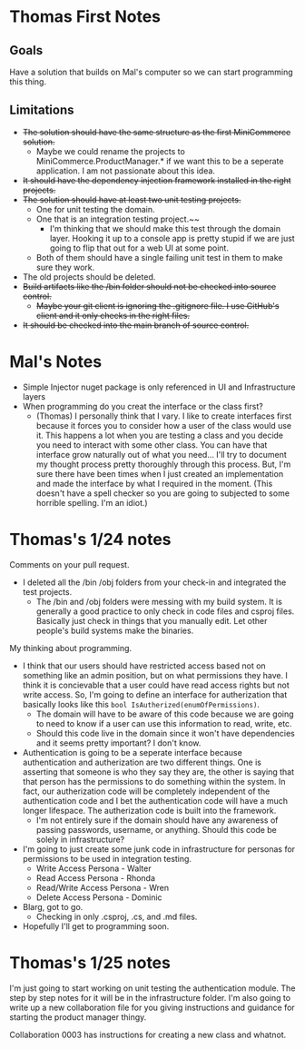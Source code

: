 Thomas First Notes
===

Goals
---
Have a solution that builds on Mal's computer so we can start programming this thing. 

Limitations
---
- ~~The solution should have the same structure as the first MiniCommerce solution.~~ 
    - Maybe we could rename the projects to MiniCommerce.ProductManager.* if we want this to be a seperate application. I am not passionate about this idea.
- ~~It should have the dependency injection framework installed in the right projects.~~
- ~~The solution should have at least two unit testing projects.~~ 
    - One for unit testing the domain. 
    - One that is an integration testing project.~~ 
        - I'm thinking that we should make this test through the domain layer. Hooking it up to a console app is pretty stupid if we are just going to flip that out for a web UI at some point. 
    - Both of them should have a single failing unit test in them to make sure they work.
- The old projects should be deleted.
- ~~Build artifacts like the /bin folder should not be checked into source control.~~
    - ~~Maybe your git client is ignoring the .gitignore file. I use GitHub's client and it only checks in the right files.~~
- ~~It should be checked into the main branch of source control.~~


Mal's Notes
===
- Simple Injector nuget package is only referenced in UI and Infrastructure layers
- When programming do you creat the interface or the class first?
    - (Thomas) I personally think that I vary. I like to create interfaces first because it forces you to consider how a user of the class would use it. This happens a lot when you are testing a class and you decide you need to interact with some other class. You can have that interface grow naturally out of what you need... I'll try to document my thought process pretty thoroughly through this process. But, I'm sure there have been times when I just created an implementation and made the interface by what I required in the moment. (This doesn't have a spell checker so you are going to subjected to some horrible spelling. I'm an idiot.)


Thomas's 1/24 notes
===

Comments on your pull request.
- I deleted all the /bin /obj folders from your check-in and integrated the test projects. 
    - The /bin and /obj folders were messing with my build system. It is generally a good practice to only check in code files and csproj files. Basically just check in things that you manually edit. Let other people's build systems make the binaries. 

My thinking about programming.
- I think that our users should have restricted access based not on something like an admin position, but on what permissions they have. I think it is concievable that a user could have read access rights but not write access. So, I'm going to define an interface for autherization that basically looks like this ``bool IsAutherized(enumOfPermissions)``. 
    - The domain will have to be aware of this code because we are going to need to know if a user can use this information to read, write, etc. 
    - Should this code live in the domain since it won't have dependencies and it seems pretty important? I don't know.
- Authentication is going to be a seperate interface because authentication and autherization are two different things. One is asserting that someone is who they say they are, the other is saying that that person has the permissions to do something within the system. In fact, our autherization code will be completely independent of the authentication code and I bet the authentication code will have a much longer lifespace. The autherization code is built into the framework. 
    - I'm not entirely sure if the domain should have any awareness of passing passwords, username, or anything. Should this code be solely in infrastructure? 
- I'm going to just create some junk code in infrastructure for personas for permissions to be used in integration testing. 
    - Write Access Persona - Walter
    - Read Access Persona - Rhonda
    - Read/Write Access Persona - Wren
    - Delete Access Persona - Dominic
- Blarg, got to go. 
    - Checking in only .csproj, .cs, and .md files. 
- Hopefully I'll get to programming soon. 

Thomas's 1/25 notes
===
I'm just going to start working on unit testing the authentication module. The step by step notes for it will be in the infrastructure folder. I'm also going to write up a new collaboration file for you giving instructions and guidance for starting the product manager thingy.

Collaboration 0003 has instructions for creating a new class and whatnot.



